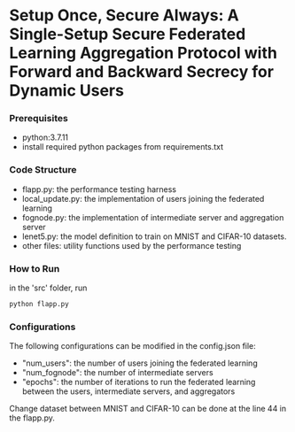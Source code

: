 # Setup Once, Secure Always: A Single-Setup Secure Federated Learning Aggregation Protocol with Forward and Backward Secrecy for Dynamic Users

### Prerequisites

* python:3.7.11
* install required python packages from requirements.txt

### Code Structure

- flapp.py: the performance testing harness
- local_update.py: the implementation of users joining the federated learning
- fognode.py: the implementation of intermediate server and aggregation server
- lenet5.py: the model definition to train on MNIST and CIFAR-10 datasets.
- other files: utility functions used by the performance testing
  
### How to Run

in the 'src' folder, run
```bash
python flapp.py
```

### Configurations
The following configurations can be modified in the config.json file:

* "num_users": the number of users joining the federated learning
* "num_fognode": the number of intermediate servers
* "epochs": the number of iterations to run the federated learning between the users, intermediate servers, and aggregators

Change dataset between MNIST and CIFAR-10 can be done at the line 44 in the flapp.py.

